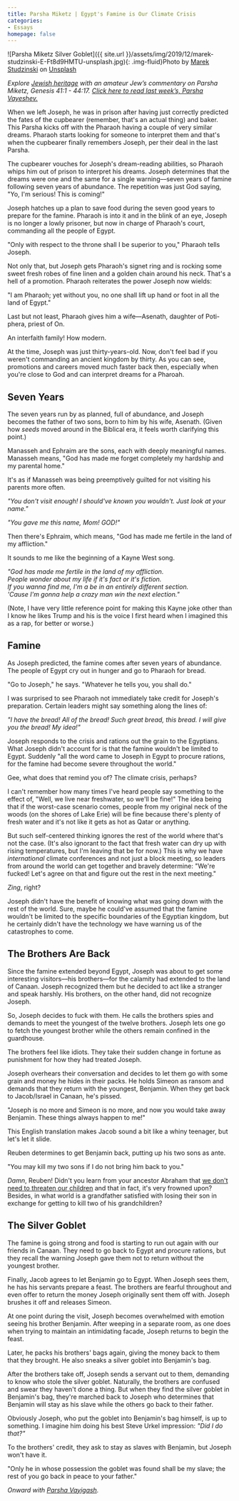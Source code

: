 ```yaml
---
title: Parsha Miketz | Egypt's Famine is Our Climate Crisis
categories:
- Essays
homepage: false
---
```


![Parsha Miketz Silver Goblet]({{ site.url }}/assets/img/2019/12/marek-studzinski-E-Ft8d9HMTU-unsplash.jpg){: .img-fluid}Photo by [Marek Studzinski](https://unsplash.com/@jccards?utm_source=unsplash&utm_medium=referral&utm_content=creditCopyText) on [Unsplash](https://unsplash.com/s/photos/goblet?utm_source=unsplash&utm_medium=referral&utm_content=creditCopyText)

_Explore [Jewish heritage](https://withoutapath.com/jewish-heritage/) with an amateur Jew’s commentary on Parsha Miketz, Genesis 41:1 - 44:17. [Click here to read last week’s, Parsha Vayeshev.](https://withoutapath.com/parsha-vayeshev/)_

When we left Joseph, he was in prison after having just correctly predicted the fates of the cupbearer (remember, that's an actual thing) and baker. This Parsha kicks off with the Pharaoh having a couple of very similar dreams. Pharaoh starts looking for someone to interpret them and that's when the cupbearer finally remembers Joseph, per their deal in the last Parsha.

The cupbearer vouches for Joseph's dream-reading abilities, so Pharaoh whips him out of prison to interpret his dreams. Joseph determines that the dreams were one and the same for a single warning––seven years of famine following seven years of abundance. The repetition was just God saying, "Yo, I'm serious! This is coming!"

<!-- more -->

Joseph hatches up a plan to save food during the seven good years to prepare for the famine. Pharaoh is into it and in the blink of an eye, Joseph is no longer a lowly prisoner, but now in charge of Pharaoh's court, commanding all the people of Egypt. 

"Only with respect to the throne shall I be superior to you," Pharaoh tells Joseph.

Not only that, but Joseph gets Pharaoh's signet ring and is rocking some sweet fresh robes of fine linen and a golden chain around his neck. That's a hell of a promotion. Pharaoh reiterates the power Joseph now wields:

"I am Pharaoh; yet without you, no one shall lift up hand or foot in all the land of Egypt."

Last but not least, Pharaoh gives him a wife––Asenath, daughter of Poti-phera, priest of On.

An interfaith family! How modern.

At the time, Joseph was just thirty-years-old. Now, don't feel bad if you weren't commanding an ancient kingdom by thirty. As you can see, promotions and careers moved much faster back then, especially when you're close to God and can interpret dreams for a Pharoah.

## Seven Years

The seven years run by as planned, full of abundance, and Joseph becomes the father of two sons, born to him by his wife, Asenath. (Given how _seeds_ moved around in the Biblical era, it feels worth clarifying this point.)

Manasseh and Ephraim are the sons, each with deeply meaningful names. Manasseh means, "God has made me forget completely my hardship and my parental home."

It's as if Manasseh was being preemptively guilted for not visiting his parents more often.

_"You don't visit enough! I should've known you wouldn't. Just look at your name."_

_"You gave me this name, Mom! GOD!"_

Then there's Ephraim, which means, "God has made me fertile in the land of my affliction."

It sounds to me like the beginning of a Kayne West song.

_"God has made me fertile in the land of my affliction.  
People wonder about my life if it's fact or it's fiction.  
If you wanna find me, I'm a be in an entirely different section.  
'Cause I'm gonna help a crazy man win the next election."_

(Note, I have very little reference point for making this Kayne joke other than I know he likes Trump and his is the voice I first heard when I imagined this as a rap, for better or worse.)

## Famine

As Joseph predicted, the famine comes after seven years of abundance. The people of Egypt cry out in hunger and go to Pharaoh for bread.

"Go to Joseph," he says. "Whatever he tells you, you shall do."

I was surprised to see Pharaoh not immediately take credit for Joseph's preparation. Certain leaders might say something along the lines of:

_"I have the bread! All of the bread! Such great bread, this bread. I will give you the bread! My idea!"_

Joseph responds to the crisis and rations out the grain to the Egyptians. What Joseph didn't account for is that the famine wouldn't be limited to Egypt. Suddenly "all the word came to Joseph in Egypt to procure rations, for the famine had become severe throughout the world."

Gee, what does that remind you of? The climate crisis, perhaps? 

I can't remember how many times I've heard people say something to the effect of, "Well, we live near freshwater, so we'll be fine!" The idea being that if the worst-case scenario comes, people from my original neck of the woods (on the shores of Lake Erie) will be fine because there's plenty of fresh water and it's not like it gets as hot as Qatar or anything.

But such self-centered thinking ignores the rest of the world where that's not the case. (It's also ignorant to the fact that fresh water can dry up with rising temperatures, but I'm leaving that be for now.) This is why we have _international_ climate conferences and not just a block meeting, so leaders from around the world can get together and bravely determine: "We're fucked! Let's agree on that and figure out the rest in the next meeting."

_Zing_, right?

Joseph didn't have the benefit of knowing what was going down with the rest of the world. Sure, maybe he could've assumed that the famine wouldn't be limited to the specific boundaries of the Egyptian kingdom, but he certainly didn't have the technology we have warning us of the catastrophes to come. 

## The Brothers Are Back

Since the famine extended beyond Egypt, Joseph was about to get some interesting visitors––his brothers––for the calamity had extended to the land of Canaan. Joseph recognized them but he decided to act like a stranger and speak harshly. His brothers, on the other hand, did not recognize Joseph.

So, Joseph decides to fuck with them. He calls the brothers spies and demands to meet the youngest of the twelve brothers. Joseph lets one go to fetch the youngest brother while the others remain confined in the guardhouse.

The brothers feel like idiots. They take their sudden change in fortune as punishment for how they had treated Joseph.

Joseph overhears their conversation and decides to let them go with some grain and money he hides in their packs. He holds Simeon as ransom and demands that they return with the youngest, Benjamin. When they get back to Jacob/Israel in Canaan, he's pissed.

"Joseph is no more and Simeon is no more, and now you would take away Benjamin. These things always happen to me!"

This English translation makes Jacob sound a bit like a whiny teenager, but let's let it slide.

Reuben determines to get Benjamin back, putting up his two sons as ante.

"You may kill my two sons if I do not bring him back to you."

_Damn_, Reuben! Didn't you learn from your ancestor Abraham that [we don't need to threaten our children](https://withoutapath.com/parsha-vayera/) and that in fact, it's very frowned upon? Besides, in what world is a grandfather satisfied with losing their son in exchange for getting to kill two of his grandchildren?

## The Silver Goblet

The famine is going strong and food is starting to run out again with our friends in Canaan. They need to go back to Egypt and procure rations, but they recall the warning Joseph gave them not to return without the youngest brother.

Finally, Jacob agrees to let Benjamin go to Egypt. When Joseph sees them, he has his servants prepare a feast. The brothers are fearful throughout and even offer to return the money Joseph originally sent them off with. Joseph brushes it off and releases Simeon.

At one point during the visit, Joseph becomes overwhelmed with emotion seeing his brother Benjamin. After weeping in a separate room, as one does when trying to maintain an intimidating facade, Joseph returns to begin the feast. 

Later, he packs his brothers' bags again, giving the money back to them that they brought. He also sneaks a silver goblet into Benjamin's bag. 

After the brothers take off, Joseph sends a servant out to them, demanding to know who stole the silver goblet. Naturally, the brothers are confused and swear they haven't done a thing. But when they find the silver goblet in Benjamin's bag, they're marched back to Joseph who determines that Benjamin will stay as his slave while the others go back to their father. 

Obviously Joseph, who put the goblet into Benjamin's bag himself, is up to something. I imagine him doing his best Steve Urkel impression: _"Did I do that?"_

To the brothers' credit, they ask to stay as slaves with Benjamin, but Joseph won't have it. 

"Only he in whose possession the goblet was found shall be my slave; the rest of you go back in peace to your father."

_Onward with [Parsha Vayigash](https://withoutapath.com/parsha-vayigash/)._

